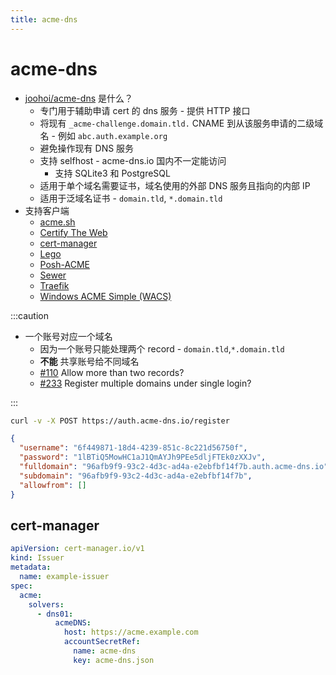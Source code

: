 ```yaml
---
title: acme-dns
---
```


# acme-dns

- [joohoi/acme-dns](https://github.com/joohoi/acme-dns) 是什么？
  - 专门用于辅助申请 cert 的 dns 服务 - 提供 HTTP 接口
  - 将现有 `_acme-challenge.domain.tld.` CNAME 到从该服务申请的二级域名 - 例如 `abc.auth.example.org`
  - 避免操作现有 DNS 服务
  - 支持 selfhost - acme-dns.io 国内不一定能访问
    - 支持 SQLite3 和 PostgreSQL
  - 适用于单个域名需要证书，域名使用的外部 DNS 服务且指向的内部 IP
  - 适用于泛域名证书 - `domain.tld`, `*.domain.tld`
- 支持客户端
  - [acme.sh](https://github.com/Neilpang/acme.sh)
  - [Certify The Web](https://github.com/webprofusion/certify)
  - [cert-manager](https://github.com/jetstack/cert-manager)
  - [Lego](https://github.com/xenolf/lego)
  - [Posh-ACME](https://github.com/rmbolger/Posh-ACME)
  - [Sewer](https://github.com/komuw/sewer)
  - [Traefik](https://github.com/containous/traefik)
  - [Windows ACME Simple (WACS)](https://www.win-acme.com)

:::caution

- 一个账号对应一个域名
  - 因为一个账号只能处理两个 record - `domain.tld`,`*.domain.tld`
  - **不能** 共享账号给不同域名
  - [#110](https://github.com/joohoi/acme-dns/issues/110) Allow more than two records?
  - [#233](https://github.com/joohoi/acme-dns/issues/233) Register multiple domains under single login?

:::

```bash
curl -v -X POST https://auth.acme-dns.io/register
```

```json
{
  "username": "6f449871-18d4-4239-851c-8c221d56750f",
  "password": "1lBTiQ5MowHC1aJ1QmAYJh9PEe5dljFTEk0zXXJv",
  "fulldomain": "96afb9f9-93c2-4d3c-ad4a-e2ebfbf14f7b.auth.acme-dns.io",
  "subdomain": "96afb9f9-93c2-4d3c-ad4a-e2ebfbf14f7b",
  "allowfrom": []
}
```

## cert-manager

```yaml
apiVersion: cert-manager.io/v1
kind: Issuer
metadata:
  name: example-issuer
spec:
  acme:
    solvers:
      - dns01:
          acmeDNS:
            host: https://acme.example.com
            accountSecretRef:
              name: acme-dns
              key: acme-dns.json
```
